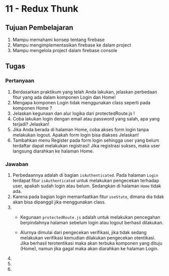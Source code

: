 # 11 - Redux Thunk

## Tujuan Pembelajaran

1. Mampu memahami konsep tentang firebase
2. Mampu mengimplementasikan firebase ke dalam project
3. Mampu mengelola project dalam firebase console

## Tugas

### Pertanyaan
1. Berdasarkan praktikum yang telah Anda lakukan, jelaskan perbedaan fitur yang ada dalam komponen Login dan Home! 
2. Mengapa komponen Login tidak menggunakan class seperti pada komponen Home ?
3. Jelaskan kegunaan dan alur logika dari protectedRoute.js !
4. Coba lakukan login dengan email atau password yang salah, apa yang terjadi? Jelaskan!
5. Jika Anda berada di halaman Home, coba akses form login tanpa melakukan logout. Apakah form login bisa diakses Jelaskan!
6. Tambahkan menu Register pada form login sehingga user yang belum terdaftar dapat melakukan registrasi! Jika registrasi sukses, maka user langsung diarahkan ke halaman Home.

### Jawaban
1. Perbedaannya adalah di bagian `isAuthenticated`. Pada halaman `Login` terdapat fitur `isAuthenticated` untuk melakukan pengecekan terhadap user, apakah sudah login atau belum. Sedangkan di halaman `Home` tidak ada.
2. Karena pada bagian login memanfaatkan fitur `useState`, dimana dia tidak akan bisa dipanggil jika menggunakan class.
3. 
    -  Kegunaan `protectedRoute.js` adalah untuk melakukan pencegahan berpindahnya halaman sebelum login atau logout berhasil dilakukan. 

    - Alurnya dimulai dari pengecekan verifikasi, jika tidak sedang melakukan verifikasi kemudian dilakukan pengecekan otentikasi. Jika berhasil terotentikasi maka akan terbuka komponen yang dituju (Home), namun jika gagal maka akan diarahkan ke halaman Login.
4. 
5. 
6. 